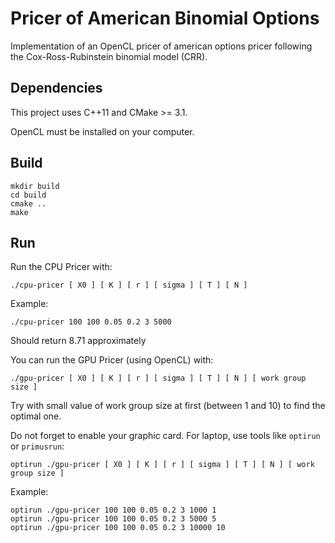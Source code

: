 # Pricer of American Binomial Options

Implementation of an OpenCL pricer of american options pricer following the Cox-Ross-Rubinstein binomial model (CRR). 

## Dependencies

This project uses C++11 and CMake >= 3.1.

OpenCL must be installed on your computer.

## Build

```
mkdir build
cd build
cmake ..
make
```

## Run

Run the CPU Pricer with:
```
./cpu-pricer [ X0 ] [ K ] [ r ] [ sigma ] [ T ] [ N ]
```

Example:

```
./cpu-pricer 100 100 0.05 0.2 3 5000
```
Should return 8.71 approximately

You can run the GPU Pricer (using OpenCL) with:
```
./gpu-pricer [ X0 ] [ K ] [ r ] [ sigma ] [ T ] [ N ] [ work group size ]
```

Try with small value of work group size at first (between 1 and 10) to find the optimal one.

Do not forget to enable your graphic card. For laptop, use tools like `optirun` or `primusrun`:
```
optirun ./gpu-pricer [ X0 ] [ K ] [ r ] [ sigma ] [ T ] [ N ] [ work group size ]
```

Example:

```
optirun ./gpu-pricer 100 100 0.05 0.2 3 1000 1
optirun ./gpu-pricer 100 100 0.05 0.2 3 5000 5
optirun ./gpu-pricer 100 100 0.05 0.2 3 10000 10
```

